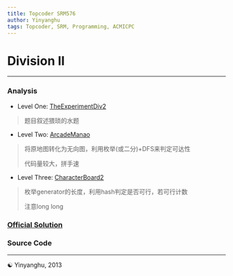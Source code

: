```yaml
---
title: Topcoder SRM576
author: Yinyanghu
tags: Topcoder, SRM, Programming, ACMICPC
---
```


# Division II

-----

### Analysis

* Level One: [TheExperimentDiv2](http://apps.topcoder.com/stat?c=problem_statement&pm=12508&rd=15496)

> 题目叙述猥琐的水题

* Level Two: [ArcadeManao](http://apps.topcoder.com/stat?c=problem_statement&pm=12504&rd=15496)

> 将原地图转化为无向图，利用枚举(或二分)+DFS来判定可达性
>
> 代码量较大，拼手速

* Level Three: [CharacterBoard2](http://apps.topcoder.com/stat?c=problem_statement&pm=12506&rd=15496)

> 枚举generator的长度，利用hash判定是否可行，若可行计数
>
> 注意long long

### [Official Solution](http://apps.topcoder.com/wiki/display/tc/SRM+576)

### Source Code

<script src="https://gist.github.com/yinyanghu/5369609.js"></script>

-----

☯ Yinyanghu, 2013
